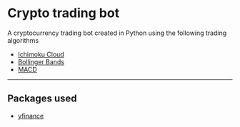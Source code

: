 # Crypto trading bot

A cryptocurrency trading bot created in Python using the following trading algorithms
- [Ichimoku Cloud](https://en.wikipedia.org/wiki/Ichimoku_Kink%C5%8D_Hy%C5%8D)
- [Bollinger Bands](https://en.wikipedia.org/wiki/Bollinger_Bands)
- [MACD](https://en.wikipedia.org/wiki/MACD)

---

## Packages used
- [yfinance](https://pypi.org/project/yfinance/)
